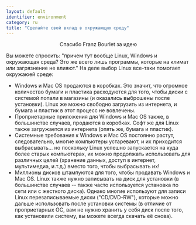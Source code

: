 ```yaml
---
layout: default
identifier: environment
category: ru
title: "Сделайте свой вклад в окружающую среду"
---
```


<p align="center">Спасибо Franz Bourlet за идею 

Вы можете спросить: "причем тут вообще Linux, Windows и окружающая среда? Это же всего лишь программы, которые на климат или загрязнение не влияют." На деле выбор Linux все-таки помогает окружаюей среде:

<ul>

<li>Windows и Mac OS продаются в коробках. Это значит, что огромное количество бумаги и пластика расходуются для того, чтобы диски с системой попали в магазины (и оказались выброшены после установки). Linux же можно свободно загрузить из интернета, и бумага и пластик в этот процесс не вовлечены.</li>

<li>Проприетарные приложения для Windows и Mac OS также, в большинстве случаев, продаются в коробках. Софт же для Linux также загружается из интернета (опять же, бумага и пластик).</li>

<li>Системные требования к Windows и Mac OS постоянно растут, следовательно, многие компьютеры устаревают, и их приходится выбрасывать... но поскольку Linux успешно запускается на куда более старых компьютерах, их можно продолжать использовать для различных целей (хранение данных, доступ в интернет, мультимедиа, и.т.д.) вместо того, чтобы выбрасывать их!</li>

<li>Миллионы дисков штампуются для того, чтобы продавать Windows и Mac OS. Linux также нужно записывать на диск для установки (в большинстве случаев -- также часто используется установка по сети или с жесткого диска). Однако многие используют для записи Linux перезаписываемые диски ("CD/DVD-RW"), которые можно дальше использовать после установки системы (в отличие от проприетарных ОС, вам не нужно хранить у себя диск после того, как установили систему, вы можете всегда скачать её снова). </li>

</ul>




